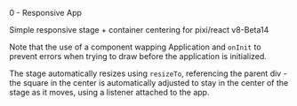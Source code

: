 0 - Responsive App

Simple responsive stage + container centering for pixi/react v8-Beta14

Note that the use of a component wapping Application and `onInit` to prevent errors when trying to draw before the
application is initialized.

The stage automatically resizes using `resizeTo`, referencing the parent div - the square in the center is automatically
adjusted to stay in the center of the stage as it moves, using a listener attached to the app.  
